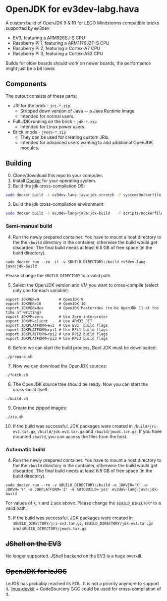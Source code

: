 # OpenJDK for ev3dev-labg.hava
A custom build of OpenJDK 9 & 10 for LEGO Mindstorms compatible bricks supported by ev3dev:

* EV3, featuring a ARM926EJ-S CPU
* Raspberry Pi 1, featuring a ARM1176JZF-S CPU
* Raspberry Pi 2, featuring a Cortex-A7 CPU
* Raspberry Pi 3, featuring a Cortex-A53 CPU

Builds for older boards should work on newer boards, the performance might just be a bit lower.

## Components
The output consists of these parts:
* JRI for the brick - `jri-*.zip`
  * Stripped down version of Java -- a Java Runtime Image
  * Intended for normal users.
* Full JDK running on the brick - `jdk-*.zip`
  * Intended for Linux power users.
* Brick jmods - `jmods-*.zip`
  * They can be used for creating custom JRIs.
  * Intended for advanced users wanting to add additional OpenJDK modules.

## Building

0. Clone/download this repo to your computer.
1. Install [Docker](https://docs.docker.com/engine/installation/) for your operating system.
2. Build the jdk cross-compilation OS:
```sh
sudo docker build -t ev3dev-lang-java:jdk-stretch -f system/Dockerfile  system
```

3. Build the jdk cross-compilation environment:
```sh
sudo docker build -t ev3dev-lang-java:jdk-build   -f scripts/Dockerfile scripts
```
### Semi-manual build
4. Run the newly prepared container. You have to mount a host directory to the the `/build` directory in the container,
otherwise the build would get discarded. The final build needs at least 6.5 GB of free space (in the build directory).
```
sudo docker run --rm -it -v $BUILD_DIRECTORY:/build ev3dev-lang-java:jdk-build
```
Please change the `$BUILD_DIRECTORY` to a valid path.

5. Select the OpenJDK version and VM you want to cross-compile (select only one for each variable):
```
export JDKVER=9         # OpenJDK 9
export JDKVER=10        # OpenJDK 10
export JDKVER=dev       # OpenJDK Master+dev (to-be OpenJDK 11 at the time of writing)
export JDKVM=zero       # Use Zero interpreter
export JDKVM=client     # Use ARM32 JIT
export JDKPLATFORM=ev3  # Use EV3  build flags
export JDKPLATFORM=rpi1 # Use RPi1 build flags
export JDKPLATFORM=rpi2 # Use RPi2 build flags
export JDKPLATFORM=rpi3 # Use RPi3 build flags
```
6. Before we can start the build process, Boot JDK must be downloaded:
```
./prepare.sh
```
7. Now we can download the OpenJDK sources:
```
./fetch.sh
```
8. The OpenJDK source tree should be ready. Now you can start the cross-build itself:
```
./build.sh
```
9. Create the zipped images:
```
./zip.sh
```
10. If the build was successful, JDK packages were created in `/build/jri-ev3.tar.gz`, `/build/jdk-ev3.tar.gz` and `/build/jmods.tar.gz`.
If you have mounted `/build`, you can access the files from the host.

### Automatic build
4. Run the newly prepared container. You have to mount a host directory to the the `/build` directory in the container,
otherwise the build would get discarded. The final build needs at least 6.5 GB of free space (in the build directory).
```
sudo docker run --rm -v $BUILD_DIRECTORY:/build -e JDKVER='X' -e JDKVM='Y' -e JDKPLATFORM='Z' -e AUTOBUILD='yes' ev3dev-lang-java:jdk-build
```
For values of `X`, `Y` and `Z` see above. Please change the `$BUILD_DIRECTORY` to a valid path.

5. If the build was successful, JDK packages were created in `$BUILD_DIRECTORY/jri-ev3.tar.gz`, `$BUILD_DIRECTORY/jdk-ev3.tar.gz` and `$BUILD_DIRECTORY/jmods.tar.gz`.


## ~~JShell on the EV3~~

No longer supported. JShell backend on the EV3 is a huge overkill.


## ~~OpenJDK for leJOS~~

LeJOS has probably reached its EOL. It is not a priority anymore to support it.
[linux-devkit](https://github.com/mindboards/ev3sources/tree/master/extra/linux-devkit) + CodeSourcery GCC could be used for cross-compilation of it.
